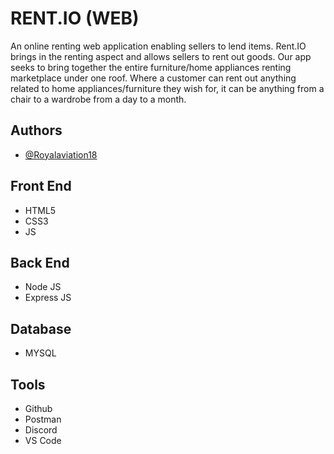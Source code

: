 
# RENT.IO (WEB)

An online renting web application enabling sellers to lend items. Rent.IO brings in the renting aspect and allows sellers to rent out goods. Our app seeks to bring together the entire furniture/home appliances renting marketplace under one roof. Where a customer can rent out anything related to home appliances/furniture they wish for, it can be anything from a chair to a wardrobe from a day to a month.


## Authors

- [@Royalaviation18](https://www.github.com/Royalaviation18)


## Front End
- HTML5
- CSS3
- JS

## Back End
- Node JS
- Express JS

## Database
- MYSQL

## Tools
- Github 
- Postman
- Discord
- VS Code